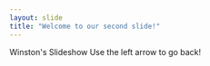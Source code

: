 ```yaml
---
layout: slide
title: "Welcome to our second slide!"
---
```

Winston's Slideshow
Use the left arrow to go back!
